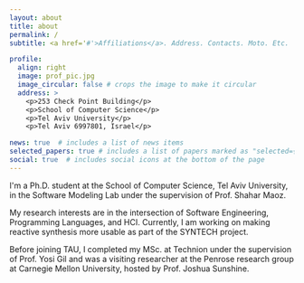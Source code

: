 ```yaml
---
layout: about
title: about
permalink: /
subtitle: <a href='#'>Affiliations</a>. Address. Contacts. Moto. Etc.

profile:
  align: right
  image: prof_pic.jpg
  image_circular: false # crops the image to make it circular
  address: >
    <p>253 Check Point Building</p>
    <p>School of Computer Science</p>
    <p>Tel Aviv University</p>
    <p>Tel Aviv 6997801, Israel</p>

news: true  # includes a list of news items
selected_papers: true # includes a list of papers marked as "selected={true}"
social: true  # includes social icons at the bottom of the page
---
```


I'm a Ph.D. student at the School of Computer Science, Tel Aviv University, in the Software Modeling Lab under the supervision of Prof. Shahar Maoz. 

My research interests are in the intersection of Software Engineering, Programming Languages, and HCI. Currently, I am working on making reactive synthesis more usable as part of the SYNTECH project.

Before joining TAU, I completed my MSc. at Technion under the supervision of Prof. Yosi Gil and was a visiting researcher at the Penrose research group at Carnegie Mellon University, hosted by Prof. Joshua Sunshine.

<!-- Write your biography here. Tell the world about yourself. Link to your favorite [subreddit](http://reddit.com). You can put a picture in, too. The code is already in, just name your picture `prof_pic.jpg` and put it in the `img/` folder.

Put your address / P.O. box / other info right below your picture. You can also disable any these elements by editing `profile` property of the YAML header of your `_pages/about.md`. Edit `_bibliography/papers.bib` and Jekyll will render your [publications page](/al-folio/publications/) automatically.

Link to your social media connections, too. This theme is set up to use [Font Awesome icons](http://fortawesome.github.io/Font-Awesome/) and [Academicons](https://jpswalsh.github.io/academicons/), like the ones below. Add your Facebook, Twitter, LinkedIn, Google Scholar, or just disable all of them. -->
